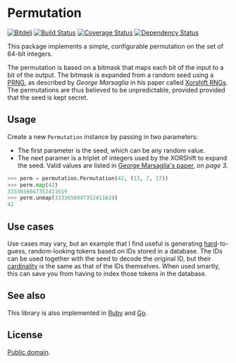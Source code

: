 # Permutation

[![Bitdeli](https://d2weczhvl823v0.cloudfront.net/attilaolah/permutation.py/trend.png)](https://bitdeli.com/free "Bitdeli Badge")
[![Build Status](https://travis-ci.org/attilaolah/permutation.py.png?branch=master)](https://travis-ci.org/attilaolah/permutation.py)
[![Coverage Status](https://coveralls.io/repos/attilaolah/permutation.py/badge.png)](https://coveralls.io/r/attilaolah/permutation.py)
[![Dependency Status](https://gemnasium.com/attilaolah/permutation.py.png)](https://gemnasium.com/attilaolah/permutation.py)

This package implements a simple, configurable permutation on the set of 64-bit
integers.

The permutation is based on a bitmask that maps each bit of the input to a bit
of the output. The bitmask is expanded from a random seed using a [PRNG][1], as
described by *George Marsaglia* in his paper called [Xorshift RNGs][2]. The
permutations are thus believed to be unpredictable, provided provided that the
seed is kept secret.

[1]: //en.wikipedia.org/wiki/Pseudorandom_number_generator
[2]: http://www.jstatsoft.org/v08/i14/paper

## Usage

Create a new `Permutation` instance by passing in two parameters:

* The first parameter is the seed, which can be any random value.
* The next paramer is a triplet of integers used by the XORShift to expand the
  seed. Valid values are listed in [George Marsaglia's paper][2], on *page 3*.

```python
>>> perm = permutation.Permutation(42, (13, 7, 17))
>>> perm.map(42)
3333656047352411619
>>> perm.unmap(3333656047352411619)
42
```

## Use cases

Use cases may vary, but an example that I find useful is generating
[hard][4]-to-guess, random-looking tokens based on IDs stored in a database.
The IDs can be used together with the seed to decode the original ID, but their
[cardinality][5] is the same as that of the IDs themselves. When used smartly,
this can save you from having to index those tokens in the database.

[4]: //en.wikipedia.org/wiki/NP-hard
[5]: //en.wikipedia.org/wiki/Cardinality

## See also

This library is also implemented in [Ruby][7] and [Go][6].

[6]: //github.com/attilaolah/permutation.go
[7]: //github.com/attilaolah/permutation.rb

## License

[Public domain][3].

[3]: //github.com/attilaolah/permutation.go/blob/master/LICENSE
